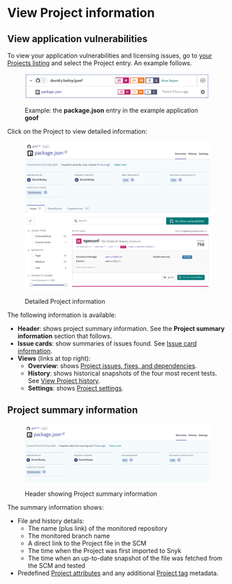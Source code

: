 # View Project information

## View application vulnerabilities

To view your application vulnerabilities and licensing issues, go to [your Projects listing](https://app.snyk.io/projects) and select the Project entry. An example follows.

<figure><img src="../../.gitbook/assets/application-vuln.png" alt="Example: the package.json entry in the example application goof"><figcaption><p>Example: the <strong>package.json</strong> entry in the example application <strong>goof</strong></p></figcaption></figure>

Click on the Project to view detailed information:

<figure><img src="../../.gitbook/assets/project-page.png" alt="Detailed Project information"><figcaption><p>Detailed Project information</p></figcaption></figure>

The following information is available:

* **Header**: shows project summary information. See the **Project summary information** section that follows.
* **Issue cards**: show summaries of issues found. See [Issue card information](issue-card-information.md).
* **Views** (links at top right):
  * **Overview**: shows [Project issues, fixes, and dependencies](view-project-issues-remediations-and-dependencies.md).
  * **History**: shows historical snapshots of the four most recent tests. See [View Project history](view-project-history.md).
  * **Settings**: shows [Project settings](view-project-settings.md).

## Project summary information

<figure><img src="../../.gitbook/assets/proj-summ.png" alt="Header showing Project summary information"><figcaption><p>Header showing Project summary information</p></figcaption></figure>

The summary information shows:

* File and history details:
  * The name (plus link) of the monitored repository
  * The monitored branch name
  * A direct link to the Project file in the SCM
  * The time when the Project was first imported to Snyk
  * The time when an up-to-date snapshot of the file was fetched from the SCM and tested
* Predefined [Project attributes](../../features/fixing-and-prioritizing-issues/policies/assign-a-policy-to-project-attributes.md) and any additional [Project tag](project-tags.md) metadata.
